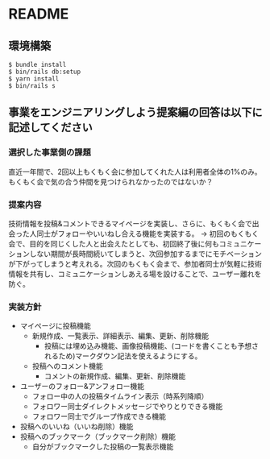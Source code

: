 # README

## 環境構築
```
$ bundle install
$ bin/rails db:setup
$ yarn install
$ bin/rails s
```

## 事業をエンジニアリングしよう提案編の回答は以下に記述してください

### 選択した事業側の課題
直近一年間で、2回以上もくもく会に参加してくれた人は利用者全体の1%のみ。もくもく会で気の合う仲間を見つけられなかったのではないか？

### 提案内容
技術情報を投稿&コメントできるマイページを実装し、さらに、もくもく会で出会った人同士がフォローやいいねし合える機能を実装する。
→ 初回のもくもく会で、目的を同じくした人と出会えたとしても、初回終了後に何もコミュニケーションしない期間が長時間続いてしまうと、次回参加するまでにモチベーションが下がってしまうと考えれる。次回のもくもく会まで、参加者同士が気軽に技術情報を共有し、コミュニケーションしあえる場を設けることで、ユーザー離れを防ぐ。

### 実装方針
- マイページに投稿機能
  - 新規作成、一覧表示、詳細表示、編集、更新、削除機能
    - 投稿には埋め込み機能、画像投稿機能、(コードを書くことも予想されるため)マークダウン記法を使えるようにする。
  - 投稿へのコメント機能
    - コメントの新規作成、編集、更新、削除機能
- ユーザーのフォロー&アンフォロー機能
  - フォロー中の人の投稿タイムライン表示（時系列降順）
  - フォロワー同士ダイレクトメッセージでやりとりできる機能
  - フォロワー同士でグループ作成できる機能
- 投稿へのいいね（いいね削除）機能
- 投稿へのブックマーク（ブックマーク削除）機能
  - 自分がブックマークした投稿の一覧表示機能
